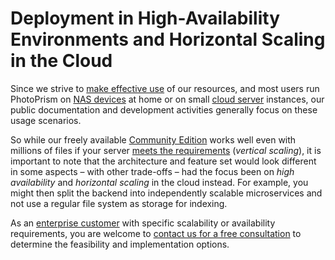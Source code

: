 # Deployment in High-Availability Environments and Horizontal Scaling in the Cloud

Since we strive to [make effective use](../../developer-guide/code-quality.md#effectiveness-efficiency) of our resources, and most users run PhotoPrism on [NAS devices](../nas/asustor.md) at home or on small [cloud server](../cloud/digitalocean.md) instances, our public documentation and development activities generally focus on these usage scenarios.

So while our freely available [Community Edition](https://github.com/photoprism/photoprism) works well even with millions of files if your server [meets the requirements](../index.md#system-requirements) (*vertical scaling*), it is important to note that the architecture and feature set would look different in some aspects – with other trade-offs – had the focus been on *high availability* and *horizontal scaling* in the cloud instead. For example, you might then split the backend into independently scalable microservices and not use a regular file system as storage for indexing.

As an [enterprise customer](https://www.photoprism.app/teams#compare) with specific scalability or availability requirements, you are welcome to [contact us for a free consultation](https://www.photoprism.app/contact) to determine the feasibility and implementation options.